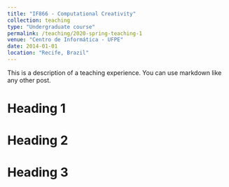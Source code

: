 ```yaml
---
title: "IF866 - Computational Creativity"
collection: teaching
type: "Undergraduate course"
permalink: /teaching/2020-spring-teaching-1
venue: "Centro de Informática - UFPE"
date: 2014-01-01
location: "Recife, Brazil"
---
```


This is a description of a teaching experience. You can use markdown like any other post.

Heading 1
======

Heading 2
======

Heading 3
======